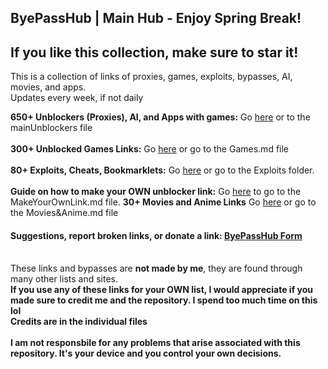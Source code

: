 ## ByePassHub | Main Hub - Enjoy Spring Break!
## If you like this collection, make sure to star it!

This is a collection of links of proxies, games, exploits, bypasses, AI, movies, and apps.  <br>
Updates every week, if not daily

**650+ Unblockers (Proxies), AI, and Apps with games:** Go [here](https://github.com/wea-f/ByePassHub/blob/main/mainUnblockers.md) or to the mainUnblockers file <br> <br>
**300+ Unblocked Games Links:** Go [here](https://github.com/wea-f/ByePassHub/blob/main/Games.md) or go to the Games.md file <br><br>
**80+ Exploits, Cheats, Bookmarklets:** Go [here](https://github.com/wea-f/ByePassHub/tree/main/Exploits) or go to the Exploits folder. <br><br>
**Guide on how to make your OWN unblocker link:** Go [here](https://github.com/wea-f/ByePassHub/blob/main/MakeYourOwnLink.md) to go to the MakeYourOwnLink.md file. 
**30+ Movies and Anime Links** Go [here](https://github.com/wea-f/ByePassHub/blob/main/Movies%26Anime.md) or go to the Movies&Anime.md file <br>

#### Suggestions, report broken links, or donate a link: [ByePassHub Form](https://forms.gle/FaHsGQxFTnZ6uSvn9) <br> <br>

These links and bypasses are **not made by me**, they are found through many other lists and sites. <br>
**If you use any of these links for your OWN list, I would appreciate if you made sure to credit me and the repository. I spend too much time on this lol** <br>
**Credits are in the individual files** <br> <br>
**I am not responsbile for any problems that arise associated with this repository. It's your device and you control your own decisions.**
